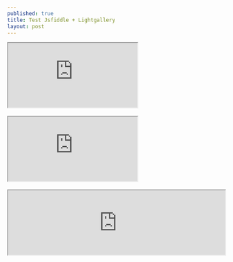 ```yaml
---
published: true
title: Test Jsfiddle + Lightgallery
layout: post
---
```

<div class="intrinsic-container">
<iframe src="https://jsfiddle.net/qwzxc129/yfyr0j6m/embedded/result,html,js,css/dark/" allowfullscreen></iframe></div>
<br>
<div class="intrinsic-container">
<iframe src="https://codepen.io/qwzxc129/embed/kXjXkE/?height=640&theme-id=dark&default-tab=result&embed-version=2" allowfullscreen></iframe></div>
<br>
<iframe data-height="530" src="https://codepen.io/qwzxc129/embed/kXjXkE/?height=640&theme-id=dark&default-tab=result&embed-version=2" 
allowfullscreen style="width:100%"></iframe>

